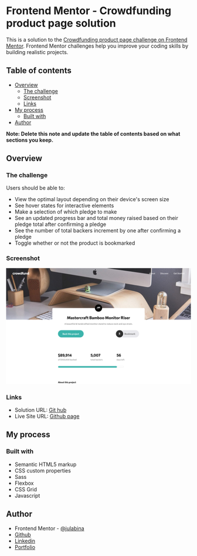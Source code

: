 # Frontend Mentor - Crowdfunding product page solution

This is a solution to the [Crowdfunding product page challenge on Frontend Mentor](https://www.frontendmentor.io/challenges/crowdfunding-product-page-7uvcZe7ZR). Frontend Mentor challenges help you improve your coding skills by building realistic projects. 

## Table of contents

- [Overview](#overview)
  - [The challenge](#the-challenge)
  - [Screenshot](#screenshot)
  - [Links](#links)
- [My process](#my-process)
  - [Built with](#built-with)
- [Author](#author)

**Note: Delete this note and update the table of contents based on what sections you keep.**

## Overview

### The challenge

Users should be able to:

- View the optimal layout depending on their device's screen size
- See hover states for interactive elements
- Make a selection of which pledge to make
- See an updated progress bar and total money raised based on their pledge total after confirming a pledge
- See the number of total backers increment by one after confirming a pledge
- Toggle whether or not the product is bookmarked

### Screenshot

![](./screenshot.png)


### Links

- Solution URL: [Git hub](https://github.com/julabina/FRONTEND_MENTOR/tree/master/junior/Crowdfunding_product_page_main)
- Live Site URL: [Github page](https://julabina.github.io/FRONTEND_MENTOR/junior/Crowdfunding_product_page_main/index.html)

## My process

### Built with

- Semantic HTML5 markup
- CSS custom properties
- Sass
- Flexbox
- CSS Grid
- Javascript

## Author

- Frontend Mentor - [@julabina](https://www.frontendmentor.io/profile/yourusername)
- [Github](https://github.com/julabina)
- [Linkedin](https://www.linkedin.com/in/julien-lenfum%C3%A9-bb2979215/)
- [Portfolio](https://julienlenfume.com/)


